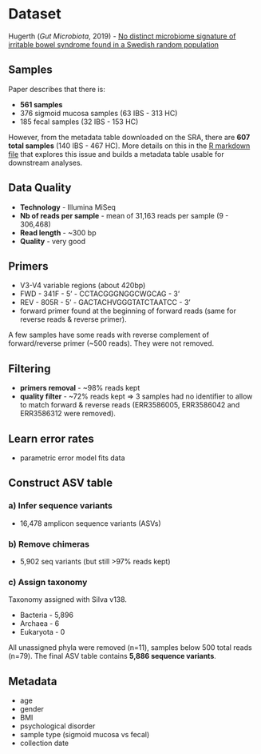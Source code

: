 # Dataset
Hugerth (_Gut Microbiota_, 2019) - [No distinct microbiome signature of irritable bowel syndrome found in a Swedish random population][1]

[1]: https://gut.bmj.com/content/69/6/1076


## Samples
Paper describes that there is:
  - **561 samples**
  - 376 sigmoid mucosa samples (63 IBS - 313 HC)
  - 185 fecal samples (32 IBS - 153 HC)

However, from the metadata table downloaded on the SRA, there are **607 total samples** (140 IBS - 467 HC). More details on this in the [R markdown file](00_Metadata-Hugerth.Rmd) that explores this issue and builds a metadata table usable for downstream analyses.


## Data Quality
- **Technology** - Illumina MiSeq
- **Nb of reads per sample** - mean of 31,163 reads per sample (9 - 306,468)
- **Read length** - ~300 bp
- **Quality** - very good


## Primers
- V3-V4 variable regions (about 420bp)
- FWD - 341F - 5’ - CCTACGGGNGGCWGCAG - 3’
- REV -  805R - 5’ - GACTACHVGGGTATCTAATCC - 3’
- forward primer found at the beginning of forward reads (same for reverse reads & reverse primer).

A few samples have some reads with reverse complement of forward/reverse primer (\~500 reads). They were not removed.


## Filtering
- **primers removal** - \~98% reads kept
- **quality filter** - \~72% reads kept => 3 samples had no identifier to allow to match forward & reverse reads (ERR3586005, ERR3586042 and ERR3586312 were removed).


## Learn error rates
- parametric error model fits data

## Construct ASV table
### a) Infer sequence variants
- 16,478 amplicon sequence variants (ASVs)

### b) Remove chimeras
- 5,902 seq variants (but still >97% reads kept)

### c) Assign taxonomy
Taxonomy assigned with Silva v138.
- Bacteria - 5,896
- Archaea - 6
- Eukaryota - 0

All unassigned phyla were removed (n=11), samples below 500 total reads (n=79). The final ASV table contains **5,886 sequence variants**.

## Metadata
- age
- gender
- BMI
- psychological disorder
- sample type (sigmoid mucosa vs fecal)
- collection date